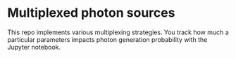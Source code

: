 # Multiplexed photon sources

This repo implements various multiplexing strategies. You track how much a particular parameters impacts photon generation probability with the Jupyter notebook.